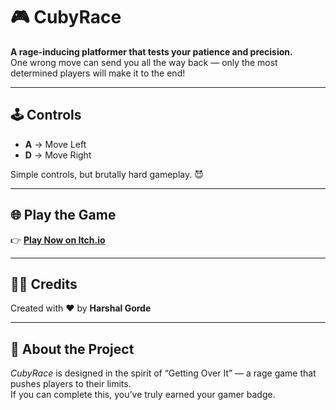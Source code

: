 # 🎮 CubyRace

**A rage-inducing platformer that tests your patience and precision.**  
One wrong move can send you all the way back — only the most determined players will make it to the end!

---

## 🕹️ Controls
- **A** → Move Left  
- **D** → Move Right  

Simple controls, but brutally hard gameplay. 😈

---

## 🌐 Play the Game
👉 **[Play Now on Itch.io](https://spartadev-vedu.itch.io/)**

---

## 🧑‍💻 Credits
Created with ❤️ by **Harshal Gorde**

---

## 💬 About the Project
*CubyRace* is designed in the spirit of “Getting Over It” — a rage game that pushes players to their limits.  
If you can complete this, you’ve truly earned your gamer badge.

